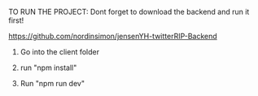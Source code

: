 TO RUN THE PROJECT:
Dont forget to download the backend and run it first!

https://github.com/nordinsimon/jensenYH-twitterRIP-Backend

1. Go into the client folder

2. run "npm install"

3. Run "npm run dev"
